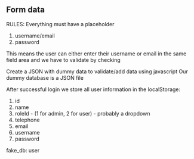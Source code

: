 ## Form data
RULES: Everything must have a placeholder
1. username/email
2. password

This means the user can either enter their username or email in the same field area and we have to validate by checking 

Create a JSON with dummy data to validate/add data using javascript
Our dummy database is a JSON file

After successful login we store all user information in the localStorage:
1. id
2. name
3. roleId - (1 for admin, 2 for user) - probably a dropdown
4. telephone 
5. email
6. username
7. password

fake_db: user